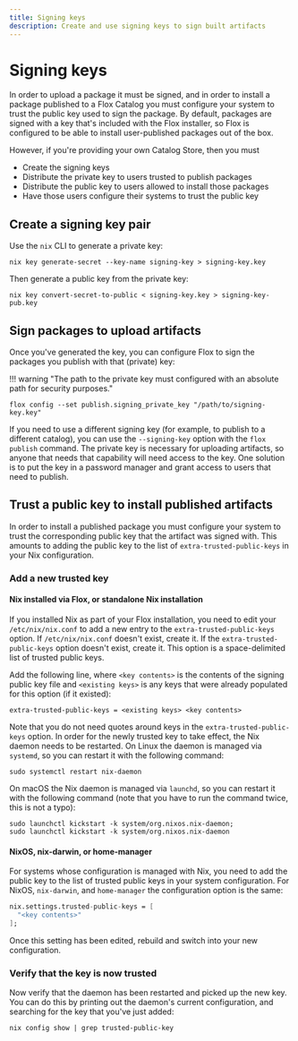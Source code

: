 ```yaml
---
title: Signing keys
description: Create and use signing keys to sign built artifacts
---
```


# Signing keys

In order to upload a package it must be signed, and in order to install a package published to a Flox Catalog you must configure your system to trust the public key used to sign the package.
By default, packages are signed with a key that's included with the Flox installer, so Flox is configured to be able to install user-published packages out of the box.

However, if you're providing your own Catalog Store, then you must

- Create the signing keys
- Distribute the private key to users trusted to publish packages
- Distribute the public key to users allowed to install those packages
- Have those users configure their systems to trust the public key

## Create a signing key pair

Use the `nix` CLI to generate a private key:

```{ .sh .copy }
nix key generate-secret --key-name signing-key > signing-key.key
```

Then generate a public key from the private key:

```{ .sh .copy }
nix key convert-secret-to-public < signing-key.key > signing-key-pub.key
```

## Sign packages to upload artifacts

Once you've generated the key, you can configure Flox to sign the packages
you publish with that (private) key:

!!! warning "The path to the private key must configured with an absolute path for security purposes."

```{ .sh .copy }
flox config --set publish.signing_private_key "/path/to/signing-key.key"
```

If you need to use a different signing key (for example, to publish to a different catalog), you can use the `--signing-key` option with the `flox publish` command.
The private key is necessary for uploading artifacts, so anyone that needs that capability will need access to the key.
One solution is to put the key in a password manager and grant access to users that need to publish.

## Trust a public key to install published artifacts

In order to install a published package you must configure your system to trust the corresponding public key that the artifact was signed with.
This amounts to adding the public key to the list of `extra-trusted-public-keys` in your Nix configuration.

### Add a new trusted key

#### Nix installed via Flox, or standalone Nix installation

If you installed Nix as part of your Flox installation, you need to edit your `/etc/nix/nix.conf` to add a new entry to the `extra-trusted-public-keys` option.
If `/etc/nix/nix.conf` doesn't exist, create it.
If the `extra-trusted-public-keys` option doesn't exist, create it.
This option is a space-delimited list of trusted public keys.

Add the following line, where `<key contents>` is the contents of the signing public key file and `<existing keys>` is any keys that were already populated for this option (if it existed):

```text
extra-trusted-public-keys = <existing keys> <key contents>
```

Note that you do not need quotes around keys in the `extra-trusted-public-keys` option.
In order for the newly trusted key to take effect, the Nix daemon needs to be restarted.
On Linux the daemon is managed via `systemd`, so you can restart it with the following command:

```{ .sh .copy }
sudo systemctl restart nix-daemon
```

On macOS the Nix daemon is managed via `launchd`, so you can restart it with the following command (note that you have to run the command twice, this is not a typo):

```{ .sh .copy }
sudo launchctl kickstart -k system/org.nixos.nix-daemon;
sudo launchctl kickstart -k system/org.nixos.nix-daemon
```

#### NixOS, nix-darwin, or home-manager

For systems whose configuration is managed with Nix, you need to add the public key to the list of trusted public keys in your system configuration.
For NixOS, `nix-darwin`, and `home-manager` the configuration option is the same:

```nix
nix.settings.trusted-public-keys = [
  "<key contents>"
];
```

Once this setting has been edited, rebuild and switch into your new configuration.

### Verify that the key is now trusted

Now verify that the daemon has been restarted and picked up the new key.
You can do this by printing out the daemon's current configuration, and searching for the key that you've just added:

```{ .sh .copy }
nix config show | grep trusted-public-key
```
